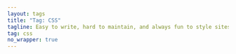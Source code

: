 ```yaml
---
layout: tags
title: "Tag: CSS"
tagline: Easy to write, hard to maintain, and always fun to style sites with
tag: css
no_wrapper: true
---
```

